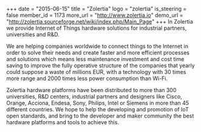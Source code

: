 +++
date = "2015-06-15"
title = "Zolertia"
logo = "zolertia"
is_steering = false
member_id = 1173
more_url = "http://www.zolertia.io"
demo_url = "http://zolertia.sourceforge.net/wiki/index.php/Main_Page"
+++
In Zolertia we provide Internet of Things hardware solutions for industrial partners, universities and R&D.

We are helping companies worldwide to connect things to the Internet in order to solve their needs and create faster and more efficient processes and solutions which means less maintenance investment and cost time saving to improve the fully operative structure of the companies that yearly could suppose a waste of millions EUR, with a technology with 30 times more range and 2000 times less power consumption than Wi-Fi.

Zolertia hardware platforms have been distributed to more than 300 universities, R&D centers, industrial partners and designers like Cisco, Orange, Acciona, Endesa, Sony, Philips, Intel or Siemens in more than 45 different countries.
We hope to help the developing and promotion of IoT open standards, and bring to the developer and maker community the best hardware platforms and tools to achieve this.
